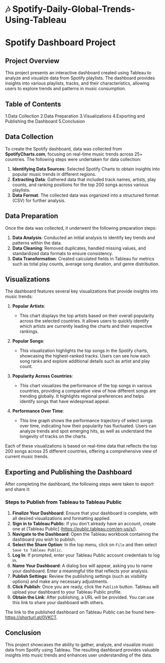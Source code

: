 # 🎶 Spotify-Daily-Global-Trends-Using-Tableau
# Spotify Dashboard Project

## Project Overview
This project presents an interactive dashboard created using Tableau to analyze and visualize data from Spotify playlists. The dashboard provides insights into various playlists, tracks, and their characteristics, allowing users to explore trends and patterns in music consumption.

## Table of Contents
1.Data Collection
2.Data Preparation
3.Visualizations
4.Exporting and Publishing the Dashboard
5.Conclusion


## Data Collection
To create the Spotify dashboard, data was collected from **SpotifyCharts.com**, focusing on real-time music trends across 25+ countries. The following steps were undertaken for data collection:
1. **Identifying Data Sources**: Selected Spotify Charts to obtain insights into popular music trends in different regions.
2. **Extracting Data**: Gathered data that included track names, artists, play counts, and ranking positions for the top 200 songs across various playlists.
3. **Data Format**: The collected data was organized into a structured format (CSV) for further analysis.

## Data Preparation
Once the data was collected, it underwent the following preparation steps:
1. **Data Analysis**: Conducted an initial analysis to identify key trends and patterns within the data.
2. **Data Cleaning**: Removed duplicates, handled missing values, and standardized data formats to ensure consistency.
3. **Data Transformation**: Created calculated fields in Tableau for metrics such as total play counts, average song duration, and genre distribution.

## Visualizations
The dashboard features several key visualizations that provide insights into music trends:

1. **Popular Artists**:
   - This chart displays the top artists based on their overall popularity across the selected countries. It allows users to quickly identify which artists are currently leading the charts and their respective rankings.

2. **Popular Songs**:
   - This visualization highlights the top songs in the Spotify charts, showcasing the highest-ranked tracks. Users can see how each song ranks and explore additional details such as artist and play count.

3. **Popularity Across Countries**:
   - This chart visualizes the performance of the top songs in various countries, providing a comparative view of how different songs are trending globally. It highlights regional preferences and helps identify songs that have widespread appeal.

4. **Performance Over Time**:
   - This line graph shows the performance trajectory of select songs over time, indicating how their popularity has fluctuated. Users can analyze trends and spot emerging hits, as well as understand the longevity of tracks on the charts.

Each of these visualizations is based on real-time data that reflects the top 200 songs across 25 different countries, offering a comprehensive view of current music trends.

## Exporting and Publishing the Dashboard
After completing the dashboard, the following steps were taken to export and share it:
### Steps to Publish from Tableau to Tableau Public
1. **Finalize Your Dashboard**: Ensure that your dashboard is complete, with all desired visualizations and formatting applied.
2. **Sign in to Tableau Public**: If you don't already have an account, create one at [Tableau Public] (https://public.tableau.com/en-us/s/).
3. **Navigate to the Dashboard**: Open the Tableau workbook containing the dashboard you wish to publish.
4. **Select the Share Option**: In the top menu, click on `File` and then select `Save to Tableau Public`.
5. **Log In**: If prompted, enter your Tableau Public account credentials to log in.
6. **Name Your Dashboard**: A dialog box will appear, asking you to name your dashboard. Enter a meaningful title that reflects your analysis.
7. **Publish Settings**: Review the publishing settings (such as visibility options) and make any necessary adjustments.
8. **Click Publish**: Once you are ready, click the `Publish` button. Tableau will upload your dashboard to your Tableau Public profile.
9. **Obtain the Link**: After publishing, a URL will be provided. You can use this link to share your dashboard with others.

The link to the published dashboard on Tableau Public can be found here- https://shorturl.at/0VKCT.

## Conclusion
This project showcases the ability to gather, analyze, and visualize music data from Spotify using Tableau. The resulting dashboard provides valuable insights into music trends and enhances user understanding of the data.

